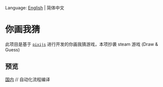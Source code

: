 Language: [English](../README.md) | 简体中文

# 你画我猜

此项目是基于 [`pixijs`](https://www.pixijs.com/) 进行开发的你画我猜游戏，本项抄袭 steam 游戏 (Draw & Guess)

## 预览

[国内](https://draw-guess-8gepim6x5a14aa76-1306506123.ap-shanghai.app.tcloudbase.com/) // 自动化流程编译
